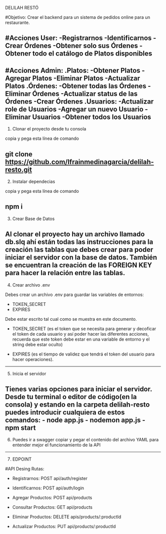 DELILAH RESTÓ

#Objetivo:
Crear el backend para un sistema de pedidos online para un restaurante.

#Acciones User:
-Registrarnos
-Identificarnos
-Crear Órdenes
-Obtener solo sus Órdenes
-Obtener todo el catálogo de Platos disponibles
----------------------------------------------------------------------------------------------------------

#Acciones Admin:
.Platos:
-Obtener Platos
-Agregar Platos
-Eliminar Platos
-Actualizar Platos
.Órdenes:
-Obtener todas las Órdenes
-Eliminar Órdenes
-Actualizar status de las Órdenes
-Crear Órdenes
.Usuarios:
-Actualizar role de Usuarios
-Agregar un nuevo Usuario
-Eliminar Usuarios
-Obtener todos los Usuarios
----------------------------------------------------------------------------------------------------------

1. Clonar el proyecto desde tu consola

copia y pega esta línea de comando

git clone https://github.com/Ifrainmedinagarcia/delilah-resto.git
----------------------------------------------------------------------------------------------------------

2. Instalar dependecias

copia y pega esta línea de comando

npm i
----------------------------------------------------------------------------------------------------------

3. Crear Base de Datos

Al clonar el proyecto hay un archivo llamado db.slq ahí están 
todas las instrucciones para la creación las tablas que debes 
crear para poder iniciar el servidor con la base de datos. 
También se encuentran la creación de las FOREIGN KEY para 
hacer la relación entre las tablas.
----------------------------------------------------------------------------------------------------------

4. Crear archivo .env

Debes crear un archivo .env para guardar las variables de entornos:

- TOKEN_SECRET
- EXPIRES

Debe estar escrito tal cual como se muestra en este documento.

- TOKEN_SECRET (es el token que se necesita para generar y decoficar 
el token de cada usuario y así poder hacer las diferentes acciones, 
recuerda que este token debe estar en una variable de entorno y el string debe estar oculto)

- EXPIRES (es el tiempo de validez que tendrá el token 
del usuario para hacer operaciones).
----------------------------------------------------------------------------------------------------------

5. Inicia el servidor

Tienes varias opciones para iniciar el servidor. Desde tu terminal o editor de código(en la consola) y estando en la carpeta delilah-resto puedes introducir cualquiera de estos comandos:
    - node app.js
    - nodemon app.js
    - npm start
----------------------------------------------------------------------------------------------------------

6. Puedes ir a swagger copiar y pegar el contenido del 
archivo YAML para entender mejor el funcionamiento de la API
----------------------------------------------------------------------------------------------------------

7. EDPOINT

#API Desing Rutas:

- Registrarnos: POST api/auth/register

- Identificarnos: POST api/auth/login

- Agregar Productos: POST api/products

- Consultar Productos: GET api/products

- Eliminar Productos: DELETE apis/products/:productId

- Actualizar Productos: PUT api/products/:productId

